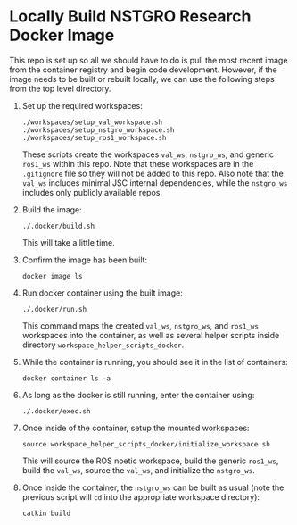 # Locally Build NSTGRO Research Docker Image

This repo is set up so all we should have to do is pull the most recent image from the container registry and begin code development.  However, if the image needs to be built or rebuilt locally, we can use the following steps from the top level directory.

1.  Set up the required workspaces:
    ```
    ./workspaces/setup_val_workspace.sh
    ./workspaces/setup_nstgro_workspace.sh
    ./workspaces/setup_ros1_workspace.sh
    ```
    These scripts create the workspaces `val_ws`, `nstgro_ws`, and generic `ros1_ws` within this repo.  Note that these workspaces are in the `.gitignore` file so they will not be added to this repo.  Also note that the `val_ws` includes minimal JSC internal dependencies, while the `nstgro_ws` includes only publicly available repos.

2.  Build the image:
    ```
    ./.docker/build.sh
    ```
    This will take a little time.

3.  Confirm the image has been built:
    ```
    docker image ls
    ```

4.  Run docker container using the built image:
    ```
    ./.docker/run.sh
    ```
    This command maps the created `val_ws`, `nstgro_ws`, and `ros1_ws` workspaces into the container, as well as several helper scripts inside directory `workspace_helper_scripts_docker`.

5.  While the container is running, you should see it in the list of containers:
    ```
    docker container ls -a
    ```

6.  As long as the docker is still running, enter the container using:
    ```
    ./.docker/exec.sh
    ```

7.  Once inside of the container, setup the mounted workspaces:
    ```
    source workspace_helper_scripts_docker/initialize_workspace.sh
    ```
    This will source the ROS noetic workspace, build the generic `ros1_ws`, build the `val_ws`, source the `val_ws`, and initialize the `nstgro_ws`.

8.  Once inside the container, the `nstgro_ws` can be built as usual (note the previous script will `cd` into the appropriate workspace directory):
    ```
    catkin build
    ```
